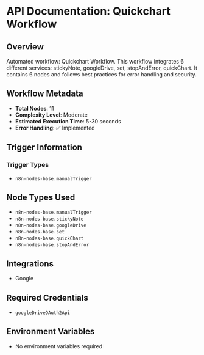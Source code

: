 # API Documentation: Quickchart Workflow

## Overview
Automated workflow: Quickchart Workflow. This workflow integrates 6 different services: stickyNote, googleDrive, set, stopAndError, quickChart. It contains 6 nodes and follows best practices for error handling and security.

## Workflow Metadata
- **Total Nodes**: 11
- **Complexity Level**: Moderate
- **Estimated Execution Time**: 5-30 seconds
- **Error Handling**: ✅ Implemented

## Trigger Information
### Trigger Types
- `n8n-nodes-base.manualTrigger`

## Node Types Used
- `n8n-nodes-base.manualTrigger`
- `n8n-nodes-base.stickyNote`
- `n8n-nodes-base.googleDrive`
- `n8n-nodes-base.set`
- `n8n-nodes-base.quickChart`
- `n8n-nodes-base.stopAndError`

## Integrations
- Google

## Required Credentials
- `googleDriveOAuth2Api`

## Environment Variables
- No environment variables required
